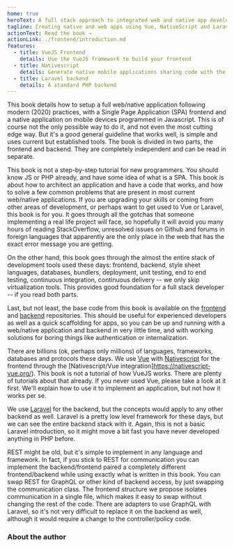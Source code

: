 ```yaml
---
home: true
heroText: A full stack approach to integrated web and native app development
tagline: Creating native and web apps using Vue, NativeScript and Laravel
actionText: Read the book →
actionLink: ./frontend/introduction.md
features:
  - title: VueJS Frontend
    details: Use the VueJS framework to build your frontend
  - title: Nativescript
    details: Generate native mobile applications sharing code with the web version
  - title: Laravel backend
    details: A standard PHP backend
---
```


This book details how to setup a full web/native application following modern (2020) practices, with a Single Page Application (SPA) frontend and a native application on mobile devices programmed in Javascript. This is of course not the only possible way to do it, and not even the most cutting edge way. But it's a good general guideline that works well, is simple and uses current but established tools. The book is divided in two parts, the frontend and backend. They are completely independent and can be read in separate.

This book is not a step-by-step tutorial for new programmers. You should know JS or PHP already, and have some idea of what is a SPA. This book is about how to architect an application and have a code that works, and how to solve a few common problems that are present in most current web/native applications. If you are upgrading your skills or coming from other areas of development, or perhaps want to get used to Vue or Laravel, this book is for you. It goes through all the gotchas that someone implementing a real life project will face, so hopefully it will avoid you many hours of reading StackOverflow, unresolved issues on Github and forums in foreign languages that apparently are the only place in the web that has the exact error message you are getting.

On the other hand, this book goes through the almost the entire stack of development tools used these days: frontend, backend, style sheet languages, databases, bundlers, deployment, unit testing, end to end testing, continuous integration, continuous delivery -- we only skip virtualization tools. This provides good foundation for a full stack developer -- if you read both parts.

Last, but not least, the base code from this book is available on the [frontend](./frontend/introduction.md) and [backend](./backend/introduction.md) repositories. This should be useful for experienced developers as well as a quick scaffolding for apps, so you can be up and running with a web/native application and backend in very little time, and with working solutions for boring things like authentication or internalization.

There are billions (ok, perhaps only millions) of languages, frameworks, databases and protocols these days. We use [Vue](https://vuejs.org) with [Nativescript](https://nativescript.org/) for the frontend through the [Nativescript/Vue integration]https://nativescript-vue.org/). This book is not a tutorial of how VueJS works. There are plenty of tutorials about that already. If you never used Vue, please take a look at it first. We'll explain how to use it to implement an application, but not how it works per se.

We use [Laravel](https://laravel.com) for the backend, but the concepts would apply to any other backend as well. Laravel is a pretty low level framework for these days, but we can see the entire backend stack with it. Again, this is not a basic Laravel introduction, so it might move a bit fast you have never developed anything in PHP before.

REST might be old, but it's simple to implement in any language and framework. In fact, if you stick to REST for communication you can implement the backend/frontend paired a completely different frontend/backend while using exactly what is written in this book. You can swap REST for GraphQL or other kind of backend access, by just swapping the communication class. The frontend structure we propose isolates communication in a single file, which makes it easy to swap without changing the rest of the code. There are adapters to use GraphQL with Laravel, so it's not very difficult to replace it on the backend as well, although it would require a change to the controller/policy code.

### About the author
